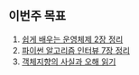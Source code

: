 ## 이번주 목표

1. [쉽게 배우는 운영체제 2장 정리](https://jwonylee.tistory.com/75)
2. [파이썬 알고리즘 인터뷰 7장 정리](https://jwonylee.tistory.com/77)
3. [객체지향의 사실과 오해 읽기](https://jwonylee.tistory.com/76)